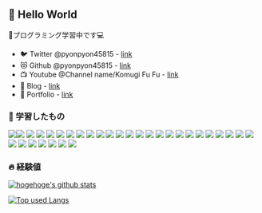## 🐰 Hello World 

👨プログラミング学習中です💻
* 🐦 Twitter @pyonpyon45815 - [link](https://twitter.com/pyonpyon45815)
* 😻 Github @pyonpyon45815 - [link](https://github.com/pyonpyon45815)
* 📺 Youtube @Channel name/Komugi Fu Fu - [link](https://www.youtube.com/channel/UCdZuIqqgSz6WyxvJrbTQDOg?view_as=subscriber)
* 📖 Blog - [link]()
* 📝 Portfolio - [link]()




### 🌱 学習したもの

<img src="https://img.shields.io/badge/-HTML5-333.svg?logo=html5&style=flat "><img src="https://img.shields.io/badge/-CSS3-157286.svg?logo=css3&style=flat ">
<img src="https://img.shields.io/badge/Javascript-333.svg?logo=javascript&style=flat ">
<img src="https://img.shields.io/badge/-jQuery-0769AD.svg?logo=jQuery&style=flat ">
<img src="https://img.shields.io/badge/-PHP-333.svg?logo=php&style=flat ">
<img src="https://img.shields.io/badge/-Sass-333.svg?logo=Sass&style=flat ">
<img src="https://img.shields.io/badge/-WordPress-21759B.svg?logo=WordPress&style=flat ">
<img src="https://img.shields.io/badge/-Git-333.svg?logo=Git&style=flat ">
<img src="https://img.shields.io/badge/-GitHub-181717.svg?logo=GitHub&style=flat ">
<img src="https://img.shields.io/badge/-Adobe Photoshop-181717.svg?logo=AdobePhotoshop&style=flat ">
<img src="https://img.shields.io/badge/-Adobe Lightroom-31A8FF.svg?logo=AdobeLightroom&style=flat ">
<img src="https://img.shields.io/badge/-Adobe Premiere Pro-181717.svg?logo=AdobePremierePro&style=flat ">
<img src="https://img.shields.io/badge/-Adobe XD-181717.svg?logo=AdobeXD&style=flat ">
<img src="https://img.shields.io/badge/-Adobe After Effects-9999FF.svg?logo=AdobeAfterEffects&style=flat ">
<img src="https://img.shields.io/badge/-Visual Studio Code-007ACC.svg?logo=VisualStudioCode&style=flat ">
<img src="https://img.shields.io/badge/-MySQL-333.svg?logo=MySQL&style=flat ">
<img src="https://img.shields.io/badge/-React-333.svg?logo=React&style=flat ">
<img src="https://img.shields.io/badge/-Ruby-CC342D.svg?logo=Ruby&style=flat ">
<img src="https://img.shields.io/badge/-Ruby on Rails-CC0000.svg?logo=RubyonRails&style=flat ">
<img src="https://img.shields.io/badge/-Linux-6C6694.svg?logo=linux&style=flat">
<img src="https://img.shields.io/badge/-Windows-0078D6.svg?logo=windows&style=flat">
<img src="https://img.shields.io/badge/-Tailwind CSS-38B2AC.svg?logo=TailwindCSS&style=flat">
<img src="https://img.shields.io/badge/-Amazon AWS-232F3E.svg?logo=AmazonAWS&style=flat">
<img src="https://img.shields.io/badge/-Adobe Creative Cloud-DA1F26.svg?logo=AdobeCreativeCloud&style=flat">
<img src="https://img.shields.io/badge/-Canva-00C4CC.svg?logo=Canva&style=flat">
<img src="https://img.shields.io/badge/-Evernote-00A82D.svg?logo=Evernote&style=flat">
<img src="https://img.shields.io/badge/-npm-CB3837.svg?logo=npm&style=flat">
<img src="https://img.shields.io/badge/-Font Awesome-339AF0.svg?logo=FontAwesome&style=flat">
<img src="https://img.shields.io/badge/-JSON-000000.svg?logo=JSON&style=flat">
<img src="https://img.shields.io/badge/-Dell-007DB8.svg?logo=Dell&style=flat">
<img src="https://img.shields.io/badge/-Corsair-000000.svg?logo=Corsair&style=flat">
<img src="https://img.shields.io/badge/-Google Chrome-4285F4.svg?logo=GoogleChrome&style=flat">




### 🔥 経験値

<!-- リポジトリステータス -->
[![hogehoge's github stats](https://github-readme-stats.vercel.app/api?username=pyonpyon45815&hide=contribs&count_private=true&show_icons=true&theme=outrun)](https://github.com/pyonpyon45815/)

<!-- ソースコード統計 -->
[![Top used Langs](https://github-readme-stats.vercel.app/api/top-langs/?username=pyonpyon45815&layout=compact&theme=outrun)](https://github.com/pyonpyon45815/)
